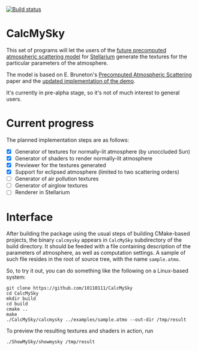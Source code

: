 [![Build status](https://ci.appveyor.com/api/projects/status/vtrtpjxk08xp6ba6/branch/master?svg=true)](https://ci.appveyor.com/project/10110111/CalcMySky)

# CalcMySky

This set of programs will let the users of the [future precomputed atmospheric scattering model](https://github.com/Stellarium/stellarium/issues/624) for [Stellarium](https://github.com/Stellarium/stellarium) generate the textures for the particular parameters of the atmosphere.

The model is based on E. Bruneton's [Precomputed Atmospheric Scattering](https://hal.inria.fr/inria-00288758/en) paper and the [updated implementation of the demo](https://ebruneton.github.io/precomputed_atmospheric_scattering).

It's currently in pre-alpha stage, so it's not of much interest to general users.

# Current progress

The planned implementation steps are as follows:

 - [x] Generator of textures for normally-lit atmosphere (by unoccluded Sun)
 - [x] Generator of shaders to render normally-lit atmosphere
 - [x] Previewer for the textures generated
 - [x] Support for eclipsed atmosphere (limited to two scattering orders)
 - [ ] Generator of air pollution textures
 - [ ] Generator of airglow textures
 - [ ] Renderer in Stellarium

# Interface

After building the package using the usual steps of building CMake-based projects, the binary `calcmysky` appears in `CalcMySky` subdirectory of the build directory. It should be feeded with a file containing description of the parameters of atmosphere, as well as computation settings. A sample of such file resides in the root of source tree, with the name `sample.atmo`.

So, to try it out, you can do something like the following on a Linux-based system:

```
git clone https://github.com/10110111/CalcMySky
cd CalcMySky
mkdir build
cd build
cmake ..
make
./CalcMySky/calcmysky ../examples/sample.atmo --out-dir /tmp/result
```
To preview the resulting textures and shaders in action, run
```
./ShowMySky/showmysky /tmp/result
```
